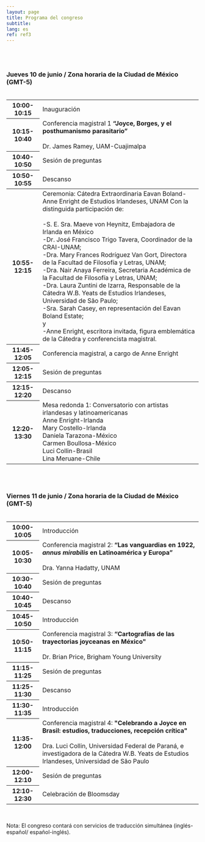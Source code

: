 ```yaml
---
layout: page
title: Programa del congreso
subtitle:
lang: es
ref: ref3
---
```


<body>
<br>
<br>
<h3>Jueves 10 de junio / Zona horaria de la Ciudad de México (GMT-5)<br><br></h3>
  <table>
    <tr>
      <th>10:00-10:15   </th>
      <td colspan="4" rowspan="1">Inauguración</td>
    </tr>
    <tr>
      <th>10:15-10:40</th>
      <td colspan="4" rowspan="1">Conferencia magistral 1<span>
      <b>“Joyce, Borges, y el posthumanismo parasitario”</b><br><br>
      Dr. James Ramey, UAM-Cuajimalpa</span></td>
    </tr>
    <tr>
      <th>10:40-10:50</th>
      <td colspan="4">Sesión de preguntas</td>
    </tr>
    <tr>
      <th>10:50-10:55</th>
      <td colspan="4">Descanso</td>
    </tr>
    <tbody>
    <tr class="s">
      <th>10:55-12:15</th>
      <td rowspan="1">Ceremonia: Cátedra Extraordinaria Eavan Boland-Anne Enright de Estudios Irlandeses, UNAM
      <span>
      Con la distinguida participación de:<br><br>
      -S. E. Sra. Maeve von Heynitz, Embajadora de Irlanda en México<br>
      -Dr. José Francisco Trigo Tavera, Coordinador de la CRAI-UNAM;<br>
      -Dra. Mary Frances Rodríguez Van Gort, Directora de la Facultad de Filosofía y Letras, UNAM;<br>
      -Dra. Nair Anaya Ferreira, Secretaria Académica de la Facultad de Filosofía y Letras, UNAM;<br>
      -Dra. Laura Zuntini de Izarra, Responsable de la Cátedra W.B. Yeats de Estudios Irlandeses, Universidad de São Paulo;<br>
      -Sra. Sarah Casey, en representación del Eavan Boland Estate;<br>
      y<br>
      -Anne Enright, escritora invitada, figura emblemática de la Cátedra y conferencista magistral.
      </span></td>
    </tr>
    <tr>
      <th>11:45-12:05</th>
      <td rowspan="1">Conferencia magistral, a cargo de Anne Enright</td>
    </tr>
    <tr>
      <th>12:05-12:15</th>
      <td rowspan="1">Sesión de preguntas</td>
    </tr>
    </tbody>
    <tr>
      <th>12:15-12:20</th>
      <td rowspan="1">Descanso</td>
    </tr>
    <tr>
      <th>12:20-13:30</th>
      <td rowspan="1">Mesa redonda 1: Conversatorio con artistas irlandesas y latinoamericanas<br>
      <span>Anne Enright-Irlanda<br>
      Mary Costello-Irlanda<br>
      Daniela Tarazona-México<br>
      Carmen Boullosa-México<br>
      Luci Collin-Brasil<br>
      Lina Meruane-Chile</span></td>
    </tr>
</table>


<br><br>
<h3>Viernes 11 de junio / Zona horaria de la Ciudad de México (GMT-5)<br><br></h3>


<table>
  <tr>
    <th>10:00-10:05   </th>
    <td colspan="4" rowspan="1">Introducción</td>
  </tr>
  <tr>
    <th>10:05-10:30</th>
    <td colspan="4" rowspan="1">Conferencia magistral 2:<span>
    <b>“Las vanguardias en 1922, <i>annus mirabilis</i> en Latinoamérica y Europa”</b><br><br>
    Dra. Yanna Hadatty, UNAM</span></td>
  </tr>
  <tr>
    <th>10:30-10:40</th>
    <td colspan="4">Sesión de preguntas</td>
  </tr>
  <tr>
    <th>10:40-10:45</th>
    <td colspan="4">Descanso</td>
  </tr>
  <tr>
    <th>10:45-10:50</th>
    <td colspan="4">Introducción</td>
  </tr>
  <tr>
    <th>10:50-11:15</th>
    <td rowspan="1">Conferencia magistral 3:<span>
    <b>“Cartografías de las trayectorias joyceanas en México"</b><br><br>
    Dr. Brian Price, Brigham Young University
    </span></td>
  </tr>
  <tr>
    <th>11:15-11:25</th>
    <td colspan="4">Sesión de preguntas</td>
  </tr>
  <tr>
    <th>11:25-11:30</th>
    <td rowspan="1">Descanso</td>
  </tr>
  <tr>
    <th>11:30-11:35</th>
    <td rowspan="1">Introducción</td>
  </tr>
  <tr>
    <th>11:35-12:00</th>
    <td rowspan="1">Conferencia magistral 4:<span>
    <b>"Celebrando a Joyce en Brasil: estudios, traducciones, recepción crítica"</b><br><br>
    Dra. Luci Collin, Universidad Federal de Paraná, e investigadora de la Cátedra W.B. Yeats de Estudios Irlandeses, Universidad de São Paulo
    </span></td>
  </tr>
  <tr>
    <th>12:00-12:10</th>
    <td rowspan="1">Sesión de preguntas</td>
  </tr>
  <tr>
    <th>12:10-12:30</th>
    <td rowspan="1">Celebración de Bloomsday</td>
  </tr>
</table>

<br>
<p>Nota: El congreso contará con servicios de traducción simultánea (inglés-español/ español-inglés).</p>
  </body>
